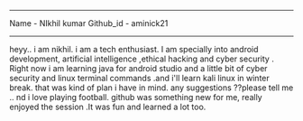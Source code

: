 ----------------------

Name - NIkhil kumar
Github_id - aminick21 

-----------------------

heyy.. i am nikhil.
i am a tech enthusiast. I am specially into android development, artificial intelligence ,ethical hacking and cyber security .
Right now i am learning java for android studio and a little bit of cyber security and linux terminal commands .and i'll learn kali linux in winter break.
that was kind of plan i have in mind. any suggestions ??please tell me ..
nd i love playing football.
github was something new for me, really enjoyed the session .It was fun and learned a lot too.
